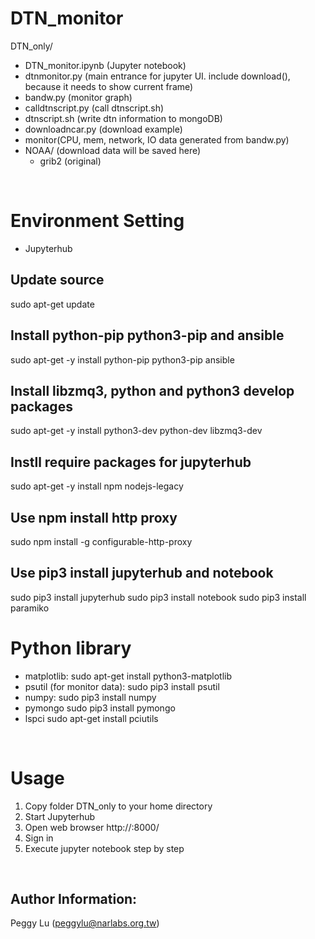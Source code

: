 # DTN_monitor

DTN_only/
* DTN_monitor.ipynb (Jupyter notebook)
* dtnmonitor.py (main entrance for jupyter UI. include download(), because it needs to show current frame)
* bandw.py (monitor graph)
* calldtnscript.py (call dtnscript.sh)
* dtnscript.sh (write dtn information to mongoDB)
* downloadncar.py (download example)
* monitor(CPU, mem, network, IO data generated from bandw.py)
* NOAA/ (download data will be saved here)
  * grib2	(original)

 
# Environment Setting
* Jupyterhub

## Update source
sudo apt-get   update

## Install python-pip python3-pip and ansible
sudo  apt-get  -y  install  python-pip  python3-pip ansible

## Install libzmq3, python and python3 develop packages
sudo  apt-get  -y install  python3-dev  python-dev libzmq3-dev

## Instll require packages for jupyterhub
sudo  apt-get -y  install   npm   nodejs-legacy

## Use npm install http proxy
sudo  npm   install   -g  configurable-http-proxy

## Use pip3 install jupyterhub and notebook
sudo   pip3   install   jupyterhub
sudo   pip3   install   notebook
sudo   pip3   install   paramiko


#	Python library
*	matplotlib: sudo apt-get install python3-matplotlib
*	psutil (for monitor data): sudo pip3 install psutil
*	numpy: sudo pip3 install numpy
*	pymongo
sudo pip3 install pymongo
*	lspci
sudo apt-get install pciutils

 
# Usage

1.	Copy folder DTN_only to your home directory
2.	Start Jupyterhub
3.	Open web browser  http://<your IP>:8000/
4.	Sign in 
5.	Execute jupyter notebook step by step

 
 
## Author Information: 
Peggy Lu (peggylu@narlabs.org.tw)

